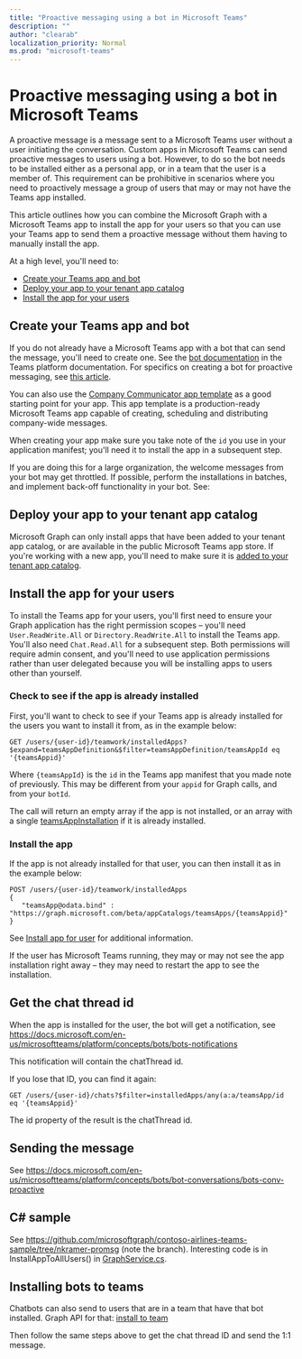 ```yaml
---
title: "Proactive messaging using a bot in Microsoft Teams"
description: ""
author: "clearab"
localization_priority: Normal
ms.prod: "microsoft-teams"
---
```

# Proactive messaging using a bot in Microsoft Teams

A proactive message is a message sent to a Microsoft Teams user without a user initiating the conversation. Custom apps in Microsoft Teams can send proactive messages to users using a bot. However, to do so the bot needs to be installed either as a personal app, or in a team that the user is a member of. This requirement can be prohibitive in scenarios where you need to proactively message a group of users that may or may not have the Teams app installed.

This article outlines how you can combine the Microsoft Graph with a Microsoft Teams app to install the app for your users so that you can use your Teams app to send them a proactive message without them having to manually install the app.

At a high level, you'll need to:

* [Create your Teams app and bot](#create-your-teams-app-and-bot)
* [Deploy your app to your tenant app catalog](#deploy-your-app-to-your-tenant-app-catalog)
* [Install the app for your users](#install-the-app-for-your-users)

## Create your Teams app and bot

If you do not already have a Microsoft Teams app with a bot that can send the message, you'll need to create one. See the [bot documentation](/microsoftteams/platform/concepts/bots/bots-overview) in the Teams platform documentation. For specifics on creating a bot for proactive messaging, see [this article](/platform/concepts/bots/bot-conversations/bots-conv-proactive).

You can also use the [Company Communicator app template](https://github.com/OfficeDev/microsoft-teams-company-communicator-app) as a good starting point for your app. This app template is a production-ready Microsoft Teams app capable of creating, scheduling and distributing company-wide messages.

When creating your app make sure you take note of the `id` you use in your application manifest; you'll need it to install the app in a subsequent step.

If you are doing this for a large organization, the welcome messages from your bot may get throttled. If possible, perform the installations in batches, and implement back-off functionality in your bot. See: 

## Deploy your app to your tenant app catalog

Microsoft Graph can only install apps that have been added to your tenant app catalog, or are available in the public Microsoft Teams app store. If you're working with a new app, you'll need to make sure it is [added to your tenant app catalog](/MicrosoftTeams/tenant-apps-catalog-teams).

## Install the app for your users

To install the Teams app for your users, you'll first need to ensure your Graph application has the right permission scopes – you'll need `User.ReadWrite.All` or `Directory.ReadWrite.All` to install the Teams app. You'll also need `Chat.Read.All` for a subsequent step. Both permissions will require admin consent, and you'll need to use application permissions rather than user delegated because you will be installing apps to users other than yourself.

### Check to see if the app is already installed

First, you'll want to check to see if your Teams app is already installed for the users you want to install it from, as in the example below:

```http
GET /users/{user-id}/teamwork/installedApps?$expand=teamsAppDefinition&$filter=teamsAppDefinition/teamsAppId eq '{teamsAppid}'
```

Where `{teamsAppId}` is the `id` in the Teams app manifest that you made note of previously. This may be different from your `appid` for Graph calls, and from your `botId`.

The call will return an empty array if the app is not installed, or an array with a single [teamsAppInstallation](/graph/api/resources/teamsappinstallation?view=graph-rest-beta) if it is already installed.

### Install the app

If the app is not already installed for that user, you can then install it as in the example below:

```http
POST /users/{user-id}/teamwork/installedApps
{
   "teamsApp@odata.bind" : "https://graph.microsoft.com/beta/appCatalogs/teamsApps/{teamsAppid}"
}
```

See [Install app for user](/graph/api/user-add-teamsappinstallation?view=graph-rest-beta) for additional information.

If the user has Microsoft Teams running, they may or may not see the app installation right away – they may need to restart the app to see the installation.

## Get the chat thread id

When the app is installed for the user, the bot will get a notification, see https://docs.microsoft.com/en-us/microsoftteams/platform/concepts/bots/bots-notifications

This notification will contain the chatThread id.

If you lose that ID, you can find it again:

```http
GET /users/{user-id}/chats?$filter=installedApps/any(a:a/teamsApp/id eq '{teamsAppid}'
```

The id property of the result is the chatThread id.

## Sending the message

See https://docs.microsoft.com/en-us/microsoftteams/platform/concepts/bots/bot-conversations/bots-conv-proactive

## C# sample

See https://github.com/microsoftgraph/contoso-airlines-teams-sample/tree/nkramer-promsg (note the branch).
Interesting code is in InstallAppToAllUsers() in [GraphService.cs](https://github.com/microsoftgraph/contoso-airlines-teams-sample/blob/nkramer-promsg/project/Models/GraphService.cs).

## Installing bots to teams

Chatbots can also send to users that are in a team that have that bot installed. 
Graph API for that: 
[install to team](https://docs.microsoft.com/en-us/graph/api/teamsappinstallation-add?view=graph-rest-beta)

Then follow the same steps above to get the chat thread ID and send the 1:1 message.
